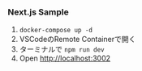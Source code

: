 ### Next.js Sample

1. `docker-compose up -d`
1. VSCodeのRemote Containerで開く
1. ターミナルで `npm run dev`
1. Open [http://localhost:3002](http://localhost:3002)
